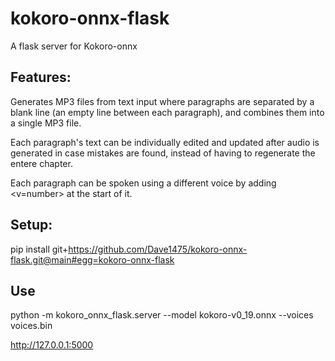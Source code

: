 # kokoro-onnx-flask

A flask server for Kokoro-onnx

## Features:
Generates MP3 files from text input where paragraphs are separated by a blank line (an empty line between each paragraph), and combines them into a single MP3 file.

Each paragraph's text can be individually edited and updated after audio is generated in case mistakes are found, instead of having to regenerate the entere chapter.

Each paragraph can be spoken using a different voice by adding <v=number> at the start of it.

## Setup:
pip install git+https://github.com/Dave1475/kokoro-onnx-flask.git@main#egg=kokoro-onnx-flask

## Use
python -m kokoro_onnx_flask.server  --model kokoro-v0_19.onnx --voices voices.bin

http://127.0.0.1:5000
